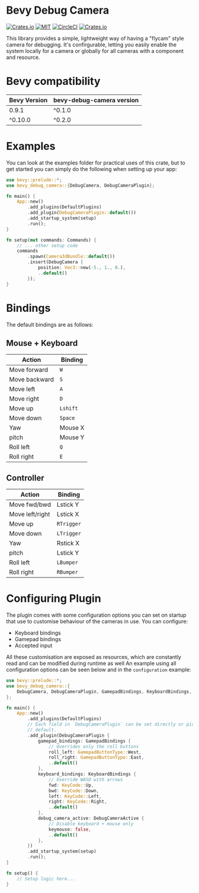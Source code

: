 # Bevy Debug Camera

[![Crates.io](https://img.shields.io/crates/v/bevy-debug-camera.svg)](https://crates.io/crates/bevy-debug-camera)
[![MIT](https://img.shields.io/badge/license-MIT-blue.svg)](https://github.com/rdelfin/bevy-debug-camera/blob/main/LICENSE)
[![CircleCI](https://circleci.com/gh/rdelfin/bevy-debug-camera.svg?style=shield)](https://circleci.com/gh/rdelfin/bevy-debug-camera)
[![Crates.io](https://img.shields.io/crates/d/bevy-debug-camera.svg)](https://crates.io/crates/bevy-debug-camera)


This library provides a simple, lightweight way of having a "flycam" style camera for
debugging. It's confirgurable, letting you easily enable the system locally for a camera or
globally for all cameras with a component and resource.

# Bevy compatibility

| Bevy Version | bevy-debug-camera version |
|--------------|---------------------------|
| 0.9.1        | ^0.1.0                    |
| ^0.10.0      | ^0.2.0                    |

# Examples

You can look at the examples folder for
practical uses of this crate, but to get started you can simply do the following when setting
up your app:

```rust
use bevy::prelude::*;
use bevy_debug_camera::{DebugCamera, DebugCameraPlugin};

fn main() {
    App::new()
        .add_plugins(DefaultPlugins)
        .add_plugin(DebugCameraPlugin::default())
        .add_startup_system(setup)
        .run();
}

fn setup(mut commands: Commands) {
    // ... other setup code
    commands
        .spawn(Camera3dBundle::default())
        .insert(DebugCamera {
            position: Vec3::new(-5., 1., 0.),
            ..default()
        });
}
```

# Bindings

The default bindings are as follows:

## Mouse + Keyboard

| Action        | Binding  |
|---------------|----------|
| Move forward  | `W`      |
| Move backward | `S`      |
| Move left     | `A`      |
| Move right    | `D`      |
| Move up       | `Lshift` |
| Move down     | `Space`  |
| Yaw           | Mouse X  |
| pitch         | Mouse Y  |
| Roll left     | `Q`      |
| Roll right    | `E`      |

## Controller

| Action          | Binding    |
|-----------------|------------|
| Move fwd/bwd    | Lstick Y   |
| Move left/right | Lstick X   |
| Move up         | `RTrigger` |
| Move down       | `LTrigger` |
| Yaw             | Rstick X   |
| pitch           | Lstick Y   |
| Roll left       | `LBumper`  |
| Roll right      | `RBumper`  |

# Configuring Plugin

The plugin comes with some configuration options you can set on startup that use to customise
behaviour of the cameras in use. You can configure:

* Keyboard bindings
* Gamepad bindings
* Accepted input

All these customisation are exposed as resources, which are constantly read and can be modified
during runtime as well An example using all configuration options can be seen below and in the
`configuration` example:

```rust
use bevy::prelude::*;
use bevy_debug_camera::{
    DebugCamera, DebugCameraPlugin, GamepadBindings, KeyboardBindings, DebugCameraActive,
};

fn main() {
    App::new()
        .add_plugins(DefaultPlugins)
        // Each field in `DebugCameraPlugin` can be set directly or picked up from
        // default.
        .add_plugin(DebugCameraPlugin {
            gamepad_bindings: GamepadBindings {
                // Overrides only the roll buttons
                roll_left: GamepadButtonType::West,
                roll_right: GamepadButtonType::East,
                ..default()
            },
            keyboard_bindings: KeyboardBindings {
                // Override WASD with arrows
                fwd: KeyCode::Up,
                bwd: KeyCode::Down,
                left: KeyCode::Left,
                right: KeyCode::Right,
                ..default()
            },
            debug_camera_active: DebugCameraActive {
                // Disable keyboard + mouse only
                keymouse: false,
                ..default()
            },
        })
        .add_startup_system(setup)
        .run();
}

fn setup() {
    // Setup logic here...
}
```
